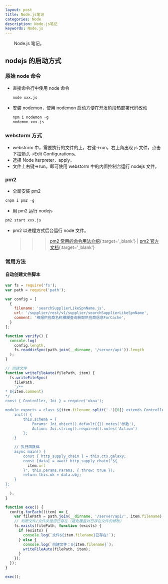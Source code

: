 ```yaml
---
layout: post
title: Node.js笔记
categories: Node
description: Node.js笔记
keywords: Node.js
---
```


&emsp;&emsp;Node.js 笔记。

## nodejs 的启动方式

### 原始 node 命令

- 直接命令行中使用 node 命令

  ```s
  node xxx.js
  ```

- 安装 nodemon，使用 nodemon 启动方便在开发阶段热部署代码改动

  ```s
  npm i nodemon -g
  nodemon xxx.js
  ```

### webstorm 方式

- webstorm 中，需要执行的文件的上，右键->run，右上角出现 js 文件，点击下拉箭头->Edit Configurations。
- 选择 Node iterpreter，apply。
- 文件上右键->run。即可使用 webstorm 中的内置控制台运行 nodejs 文件。

### pm2

- 全局安装 pm2

```s
cnpm i pm2 -g
```

- 用 pm2 运行 nodejs

```s
pm2 start xxx.js
```

- pm2 以进程方式后台运行 node 文件。
  >>> [pm2 常用的命令用法介绍](https://blog.csdn.net/chengxuyuanyonghu/article/details/74910875){:target='\_blank'} &#124; [pm2 官方文档](https://pm2.keymetrics.io/){:target='\_blank'}

### 常用方法

#### 自动创建文件脚本

```js
var fs = require('fs');
var path = require('path');

var config = [
  {
    filename: 'searchSupplierLikeSpnName.js',
    url: '/supplier/rest/v1/supplier/searchSupplierLikeSpnName',
    comment: '根据供应商名称模糊查询获取供应商信息ForCache',
  }
];

function verify() {
  console.log(
    config.length,
    fs.readdirSync(path.join(__dirname, '/server/api')).length
  );
}

// 创建文件
function writeFileAuto(filePath, item) {
  fs.writeFileSync(
    filePath,
    `/**
* ${item.comment}
*/
const { Controller, Joi } = require('ukoa');

module.exports = class ${item.filename.split('.')[0]} extends Controller {
    init() {
        this.schema = {
            Params: Joi.object().default({}).notes('参数'),
            Action: Joi.string().required().notes('Action')
        };
    }

    // 执行函数体
    async main() {
        const { http_supply_chain } = this.ctx.galaxy;
        const [data] = await http_supply_chain("${
          item.url
        }", this.params.Params, { throw: true });
        return this.ok = data.obj;
    }
};
`
  );
}

function exec() {
  config.forEach((item) => {
    var filePath = path.join(__dirname, '/server/api/', item.filename);
    // 判断文件/文件夹是否已存在（避免覆盖对已存在文件的修改）
    fs.exists(filePath, function (exists) {
      if (exists) {
        console.log(`文件${item.filename}已存在!`);
      } else {
        console.log(`创建文件：${item.filename}`);
        writeFileAuto(filePath, item);
      }
    });
  });
}

exec();
```
